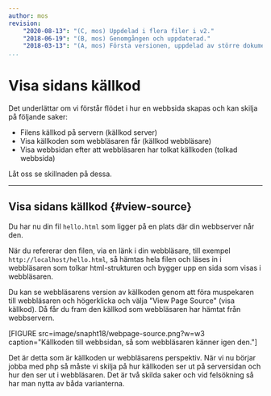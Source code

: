 ```yaml
---
author: mos
revision:
    "2020-08-13": "(C, mos) Uppdelad i flera filer i v2."
    "2018-06-19": "(B, mos) Genomgången och uppdaterad."
    "2018-03-13": "(A, mos) Första versionen, uppdelad av större dokument."
...
```

Visa sidans källkod
=======================

Det underlättar om vi förstår flödet i hur en webbsida skapas och kan skilja på följande saker:

* Filens källkod på servern (källkod server)
* Visa källkoden som webbläsaren får (källkod webbläsare)
* Visa webbsidan efter att webbläsaren har tolkat källkoden (tolkad webbsida)

Låt oss se skillnaden på dessa.


---



Visa sidans källkod {#view-source}
-----------------------

Du har nu din fil `hello.html` som ligger på en plats där din webbserver når den.

När du refererar den filen, via en länk i din webbläsare, till exempel `http://localhost/hello.html`, så hämtas hela filen och läses in i webbläsaren som tolkar html-strukturen och bygger upp en sida som visas i webbläsaren.

Du kan se webbläsarens version av källkoden genom att föra muspekaren till webbläsaren och högerklicka och välja "View Page Source" (visa källkod). Då får du fram den källkod som webbläsaren har hämtat från webbservern.

[FIGURE src=image/snapht18/webpage-source.png?w=w3 caption="Källkoden till webbsidan, så som webbläsaren känner igen den."]

Det är detta som är källkoden ur webbläsarens perspektiv. När vi nu börjar jobba med php så måste vi skilja på hur källkoden ser ut på serversidan och hur den ser ut i webbläsaren. Det är två skilda saker och vid felsökning så har man nytta av båda varianterna.
